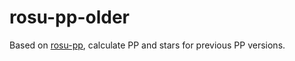 # rosu-pp-older

Based on [rosu-pp](https://github.com/MaxOhn/rosu-pp), calculate PP and stars for previous PP versions.